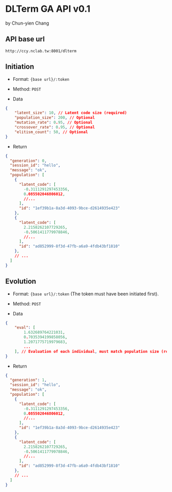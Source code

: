 # DLTerm GA API v0.1

by Chun-yien Chang

## API base url

```
http://ccy.nclab.tw:8001/dlterm
```

## Initiation

- Format: `{base url}/:token`

- Method: `POST`

- Data

```json
{
    "latent_size": 10, // Latent code size (required)
    "population_size": 200, // Optional
    "mutation_rate": 0.95, // Optional
    "crossover_rate": 0.95, // Optional
    "elitism_count": 50, // Optional
}
```

- Return

```json
{
  "generation": 0,
  "session_id": "hello",
  "message": "ok",
  "population": [
    {
      "latent_code": [
        -0.3111291297453356,
        0.085502046806012,
        //...
      ],
      "id": "1ef39b1a-8a3d-4093-9bce-d2614935e423"
    },
    {
      "latent_code": [
        2.2158262107729265,
        -0.5061411779978846,
        //...
      ],
      "id": "ad852999-8f3d-47fb-a6a9-4fdb43bf1810"
    },
    // ...
  ]
}
```

## Evolution

- Format: `{base url}/:token` (The token must have been initiated first).

- Method: `POST`

- Data

```json
{
    "eval": [
        1.632689764221031,
        0.7035394199858056,
        1.2071775719979683,
        ...
    ], // Evaluation of each individual, must match population size (required)
}
```

- Return

```json
{
  "generation": 1,
  "session_id": "hello",
  "message": "ok",
  "population": [
    {
      "latent_code": [
        -0.3111291297453356,
        0.085502046806012,
        //...
      ],
      "id": "1ef39b1a-8a3d-4093-9bce-d2614935e423"
    },
    {
      "latent_code": [
        2.2158262107729265,
        -0.5061411779978846,
        //...
      ],
      "id": "ad852999-8f3d-47fb-a6a9-4fdb43bf1810"
    },
    // ...
  ]
}
```
